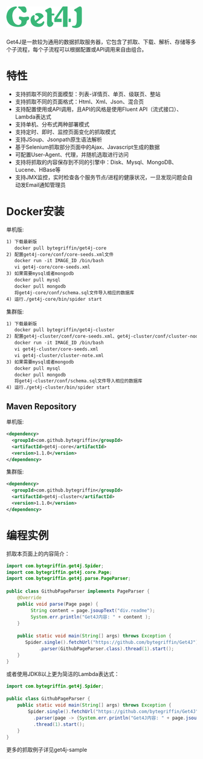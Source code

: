 ![Image text](https://raw.githubusercontent.com/bytegriffin/get4j/master/logo.png)
===========================
  Get4J是一款较为通用的数据抓取服务器，它包含了抓取、下载、解析、存储等多个子流程，每个子流程可以根据配置或API调用来自由组合。

# 特性
* 支持抓取不同的页面模型：列表-详情页、单页、级联页、整站
* 支持抓取不同的页面格式：Html、Xml、Json、混合页
* 支持配置使用或API调用，且API的风格是使用Fluent API（流式接口）、Lambda表达式
* 支持单机、分布式两种部署模式
* 支持定时、即时、监控页面变化的抓取模式
* 支持JSoup、Jsonpath原生语法解析
* 基于Selenium抓取部分页面中的Ajax、Javascript生成的数据
* 可配置User-Agent、代理，并随机选取进行访问
* 支持将抓取的内容保存到不同的引擎中：Disk、Mysql、MongoDB、Lucene、HBase等
* 支持JMX监控，实时检查各个服务节点/进程的健康状况，一旦发现问题会自动发Email通知管理员

# Docker安装
单机版:

```xml
1) 下载最新版
   docker pull bytegriffin/get4j-core
2) 配置get4j-core/conf/core-seeds.xml文件
   docker run -it IMAGE_ID /bin/bash
   vi get4j-core/core-seeds.xml
3) 如果需要mysql或者mongodb
   docker pull mysql
   docker pull mongodb 
   将get4j-core/conf/schema.sql文件导入相应的数据库
4) 运行./get4j-core/bin/spider start
```
集群版:

```xml
1) 下载最新版
   docker pull bytegriffin/get4j-cluster
2) 配置get4j-cluster/conf/core-seeds.xml、get4j-cluster/conf/cluster-node.xml文件
   docker run -it IMAGE_ID /bin/bash
   vi get4j-cluster/core-seeds.xml
   vi get4j-cluster/cluster-note.xml
3) 如果需要mysql或者mongodb
   docker pull mysql
   docker pull mongodb 
   将get4j-cluster/conf/schema.sql文件导入相应的数据库
4) 运行./get4j-cluster/bin/spider start
```

## Maven Repository
单机版:

```xml
<dependency>
  <groupId>com.github.bytegriffin</groupId>
  <artifactId>get4j-core</artifactId>
  <version>1.1.0</version>
</dependency>
```
集群版:

```xml
<dependency>
  <groupId>com.github.bytegriffin</groupId>
  <artifactId>get4j-cluster</artifactId>
  <version>1.1.0</version>
</dependency>
```

# 编程实例
抓取本页面上的内容简介：

```java
import com.bytegriffin.get4j.Spider;
import com.bytegriffin.get4j.core.Page;
import com.bytegriffin.get4j.parse.PageParser;

public class GithubPageParser implements PageParser {
    @Override
    public void parse(Page page) {
    	 String content = page.jsoupText("div.readme");
    	 System.err.println("Get4J内容: " + content );
    }

    public static void main(String[] args) throws Exception {
	   Spider.single().fetchUrl("https://github.com/bytegriffin/Get4J")
	        .parser(GithubPageParser.class).thread(1).start();
    }
}
```
或者使用JDK8以上更为简洁的Lambda表达式：

```java
import com.bytegriffin.get4j.Spider;

public class GithubPageParser {
	public static void main(String[] args) throws Exception {
		Spider.single().fetchUrl("https://github.com/bytegriffin/Get4J")
		  .parser(page -> {System.err.println("Get4J内容: " + page.jsoupText("div.readme"));})
		  .thread(1).start();
	}
}
```

更多的抓取例子详见get4j-sample
